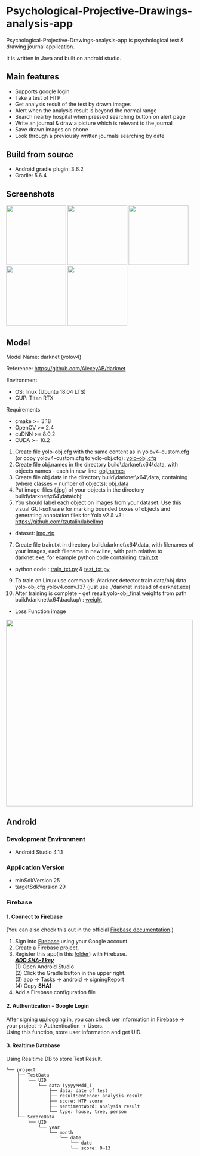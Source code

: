 Psychological-Projective-Drawings-analysis-app<a name="TOP"></a>
===================

Psychological-Projective-Drawings-analysis-app is psychological test & drawing journal application.

It is written in Java and built on android studio.

## Main features
* Supports google login
* Take a test of HTP
* Get analysis result of the test by drawn images
* Alert when the analysis result is beyond the normal range
* Search nearby hospital when pressed searching button on alert page
* Write an journal & draw a picture which is relevant to the journal
* Save drawn images on phone
* Look through a previously written journals searching by date


## Build from source
* Android gradle plugin: 3.6.2
* Gradle: 5.6.4


## Screenshots
[<img src="https://user-images.githubusercontent.com/64185453/101239481-2ba09e00-372b-11eb-9e71-2aaa15e1f219.jpg" width=160>](https://user-images.githubusercontent.com/64185453/101239481-2ba09e00-372b-11eb-9e71-2aaa15e1f219.jpg)
[<img src="https://user-images.githubusercontent.com/64185453/101239492-41ae5e80-372b-11eb-88ec-cf5b8e35fa14.jpg" width=160>](https://user-images.githubusercontent.com/64185453/101239492-41ae5e80-372b-11eb-88ec-cf5b8e35fa14.jpg)
[<img src="https://user-images.githubusercontent.com/64185453/101239473-23e0f980-372b-11eb-9bee-b8554efc17d0.jpg" width=160>](https://user-images.githubusercontent.com/64185453/101239473-23e0f980-372b-11eb-9bee-b8554efc17d0.jpg)
[<img src="https://user-images.githubusercontent.com/64185453/101239487-39562380-372b-11eb-9664-37dfc12e9eda.jpg" width=160>](https://user-images.githubusercontent.com/64185453/101239487-39562380-372b-11eb-9664-37dfc12e9eda.jpg)
[<img src="https://user-images.githubusercontent.com/64185453/101239467-1af02800-372b-11eb-89af-c74eab7bc88f.jpg" width=160>](https://user-images.githubusercontent.com/64185453/101239467-1af02800-372b-11eb-89af-c74eab7bc88f.jpg)



## Model

Model Name: darknet (yolov4)

Reference: https://github.com/AlexeyAB/darknet

Environment
* OS: linux (Ubuntu 18.04 LTS)
* GUP: Titan RTX

Requirements
* cmake >= 3.18
* OpenCV >= 2.4
* cuDNN >= 8.0.2
* CUDA >= 10.2

1. Create file yolo-obj.cfg with the same content as in yolov4-custom.cfg (or copy yolov4-custom.cfg to yolo-obj.cfg): [yolo-obj.cfg](./files/yolo-obj.cfg)
2. Create file obj.names in the directory build\darknet\x64\data\, with objects names - each in new line: [obj.names](./files/obj.names)
3. Create file obj.data in the directory build\darknet\x64\data\, containing (where classes = number of objects): [obj.data](./files/obj.data)
4. Put image-files (.jpg) of your objects in the directory build\darknet\x64\data\obj\:  
5. You should label each object on images from your dataset. Use this visual GUI-software for marking bounded boxes of objects and generating annotation files for Yolo v2 & v3 :  https://github.com/tzutalin/labelImg 
* dataset: [Img.zip](./Label_Data/Img.zip)
7. Create file train.txt in directory build\darknet\x64\data\, with filenames of your images, each filename in new line, with path relative to darknet.exe, for example python code containing: [train.txt](./files/train.txt) 
* python code : [train_txt.py](./Label_Data/train_txt.py) & [test_txt.py](./Label_Data/test_txt.py)
9. To train on Linux use command: ./darknet detector train data/obj.data yolo-obj.cfg yolov4.conv.137 (just use ./darknet instead of darknet.exe)
10. After training is complete - get result yolo-obj_final.weights from path build\darknet\x64\backup\ : [weight](https://drive.google.com/drive/folders/1w71kSiztS5bpGLLQyvpZTCDcB4-kQAho?usp=sharing)



* Loss Function image

[<img src="https://user-images.githubusercontent.com/57584426/116976606-5acc3300-acfc-11eb-93c4-44cafbdad78c.png" width=500>](https://user-images.githubusercontent.com/64185453/101239467-1af02800-372b-11eb-89af-c74eab7bc88f.jpg)


## Android
### Devolopment Environment
- Android Studio 4.1.1

### Application Version
- minSdkVersion 25
- targetSdkVersion 29

### Firebase
#### 1. Connect to Firebase
(You can also check this out in the official [Firebase documentation](https://firebase.google.com/docs/android/setup).)
1) Sign into [Firebase](https://firebase.google.com/?hl=ko) using your Google account.
2) Create a Firebase project.
3) Register this app(in this [folder](./SP_SeniorProject)) with Firebase.<br>
   <u>***ADD SHA-1 key***</u><br>
   (1) Open Android Studio<br>
   (2) Click the Gradle button in the upper right.<br>
   (3) app -> Tasks -> android -> signingReport<br>
   (4) Copy **SHA1**<br>
4) Add a Firebase configuration file

#### 2. Authentication - Google Login
After signing up/logging in, you can check uer information in [Firebase](https://firebase.google.com/) -> your project -> Authentication -> Users.<br>
Using this function, store user information and get UID.<br>

#### 3. Realtime Database
Using Realtime DB to store Test Result.<br>

```
└── project
    ├── TestData
    │   └── UID
    │       └── data (yyyyMMdd_)
    │           ├── data: date of test
    │           ├── resultSentence: analysis result
    │           ├── score: HTP score
    │           ├── sentimentWord: analysis result
    │           └── type: house, tree, person
    └── ScroreData
        └── UID
            └── year
                └── month
                    └── date
                        └── date
                        └── score: 0~13
```
